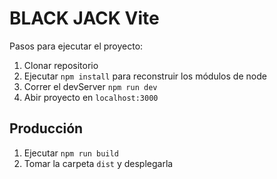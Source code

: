 # BLACK JACK Vite

Pasos para ejecutar el proyecto:


1. Clonar repositorio
2. Ejecutar ```npm install``` para reconstruir los módulos de node
3. Correr el devServer ```npm run dev```
4. Abir proyecto en ```localhost:3000```
## Producción
1. Ejecutar ```npm run build```
2. Tomar la carpeta ```dist``` y desplegarla
